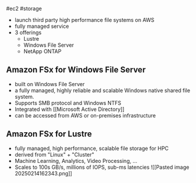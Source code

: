 #ec2 #storage
- launch third party high performance file systems on AWS
- fully managed service
- 3 offerings
	- Lustre
	- Windows File Server
	- NetApp ONTAP
## Amazon FSx for Windows File Server
- built on Windows File Server
- a fully managed, highly reliable and scalable Windows native shared file system.
- Supports SMB protocol and Windows NTFS
- Integrated with [[Microsoft Active Directory]]
- can be accessed from AWS or on-premises infrastructure

## Amazon FSx for Lustre
- fully managed, high performance, scalable file storage for HPC
- derived from "Linux" + "Cluster"
- Machine Learning, Analytics, Video Processing, ...
- Scales to 100s GB/s, millions of IOPS, sub-ms latencies
	![[Pasted image 20250214162343.png]]
